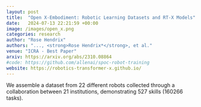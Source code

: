 ```yaml
---
layout: post
title:  "Open X-Embodiment: Robotic Learning Datasets and RT-X Models"
date:   2024-07-13 22:21:59 +00:00
image: /images/open_x.png
categories: research
author: "Rose Hendrix"
authors: "..., <strong>Rose Hendrix*</strong>, et al."
venue: "ICRA - Best Paper"
arxiv: https://arxiv.org/abs/2310.08864
#code: https://github.com/allenai/spoc-robot-training
website: https://robotics-transformer-x.github.io/
---
```

We assemble a dataset from 22 different robots collected through a collaboration between 21 institutions, demonstrating 527 skills (160266 tasks).
